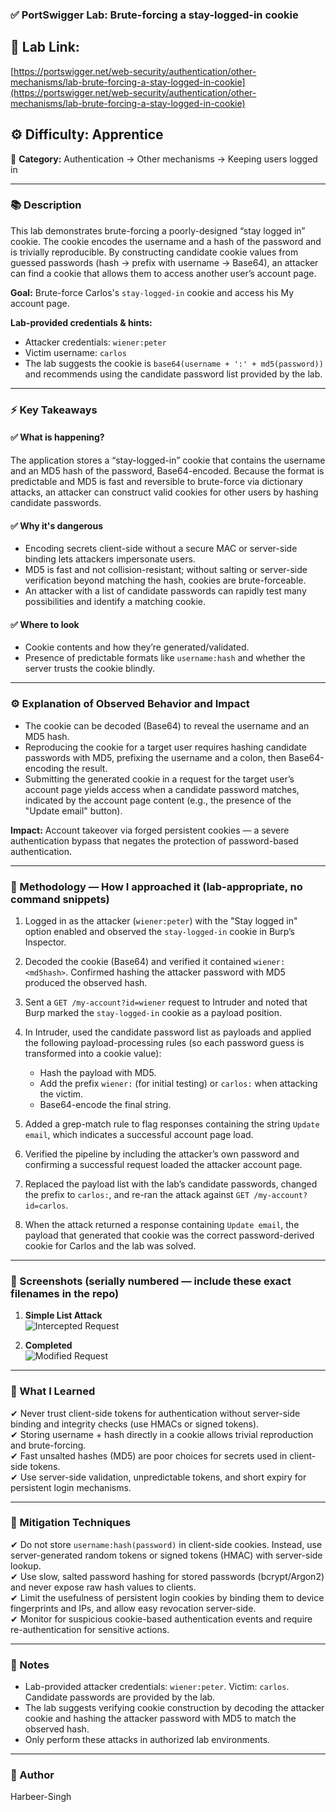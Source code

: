 ### ✅ **PortSwigger Lab: Brute-forcing a stay-logged-in cookie**

## 🔗 **Lab Link:**

[https://portswigger.net/web-security/authentication/other-mechanisms/lab-brute-forcing-a-stay-logged-in-cookie](https://portswigger.net/web-security/authentication/other-mechanisms/lab-brute-forcing-a-stay-logged-in-cookie)

## ⚙️ **Difficulty:** Apprentice

📂 **Category:** Authentication → Other mechanisms → Keeping users logged in

---

### 📚 **Description**

This lab demonstrates brute-forcing a poorly-designed “stay logged in” cookie. The cookie encodes the username and a hash of the password and is trivially reproducible. By constructing candidate cookie values from guessed passwords (hash → prefix with username → Base64), an attacker can find a cookie that allows them to access another user’s account page.

**Goal:** Brute-force Carlos's `stay-logged-in` cookie and access his My account page.

**Lab-provided credentials & hints:**

* Attacker credentials: `wiener:peter`
* Victim username: `carlos`
* The lab suggests the cookie is `base64(username + ':' + md5(password))` and recommends using the candidate password list provided by the lab.

---

### ⚡ **Key Takeaways**

#### ✅ What is happening?

The application stores a “stay-logged-in” cookie that contains the username and an MD5 hash of the password, Base64-encoded. Because the format is predictable and MD5 is fast and reversible to brute-force via dictionary attacks, an attacker can construct valid cookies for other users by hashing candidate passwords.

#### ✅ Why it's dangerous

* Encoding secrets client-side without a secure MAC or server-side binding lets attackers impersonate users.
* MD5 is fast and not collision-resistant; without salting or server-side verification beyond matching the hash, cookies are brute-forceable.
* An attacker with a list of candidate passwords can rapidly test many possibilities and identify a matching cookie.

#### ✅ Where to look

* Cookie contents and how they’re generated/validated.
* Presence of predictable formats like `username:hash` and whether the server trusts the cookie blindly.

---

### ⚙️ **Explanation of Observed Behavior and Impact**

* The cookie can be decoded (Base64) to reveal the username and an MD5 hash.
* Reproducing the cookie for a target user requires hashing candidate passwords with MD5, prefixing the username and a colon, then Base64-encoding the result.
* Submitting the generated cookie in a request for the target user’s account page yields access when a candidate password matches, indicated by the account page content (e.g., the presence of the "Update email" button).

**Impact:** Account takeover via forged persistent cookies — a severe authentication bypass that negates the protection of password-based authentication.

---

### 🧪 Methodology — How I approached it (lab-appropriate, no command snippets)

1. Logged in as the attacker (`wiener:peter`) with the "Stay logged in" option enabled and observed the `stay-logged-in` cookie in Burp’s Inspector.
2. Decoded the cookie (Base64) and verified it contained `wiener:<md5hash>`. Confirmed hashing the attacker password with MD5 produced the observed hash.
3. Sent a `GET /my-account?id=wiener` request to Intruder and noted that Burp marked the `stay-logged-in` cookie as a payload position.
4. In Intruder, used the candidate password list as payloads and applied the following payload-processing rules (so each password guess is transformed into a cookie value):

   * Hash the payload with MD5.
   * Add the prefix `wiener:` (for initial testing) or `carlos:` when attacking the victim.
   * Base64-encode the final string.
5. Added a grep-match rule to flag responses containing the string `Update email`, which indicates a successful account page load.
6. Verified the pipeline by including the attacker’s own password and confirming a successful request loaded the attacker account page.
7. Replaced the payload list with the lab’s candidate passwords, changed the prefix to `carlos:`, and re-ran the attack against `GET /my-account?id=carlos`.
8. When the attack returned a response containing `Update email`, the payload that generated that cookie was the correct password-derived cookie for Carlos and the lab was solved.

---

### 📸 Screenshots (serially numbered — include these exact filenames in the repo)

1. **Simple List Attack**  
   ![Intercepted Request](https://github.com/Harbeer-Singh/Portswigger-Labs/edit/main/AUTHENTICATION%20BYPASS/LAB-10/images/1.png)

2. **Completed**  
   ![Modified Request](https://github.com/Harbeer-Singh/Portswigger-Labs/edit/main/AUTHENTICATION%20BYPASS/LAB-10/images/2.png)

---

### 📝 What I Learned

✔ Never trust client-side tokens for authentication without server-side binding and integrity checks (use HMACs or signed tokens).                       
✔ Storing username + hash directly in a cookie allows trivial reproduction and brute-forcing.                      
✔ Fast unsalted hashes (MD5) are poor choices for secrets used in client-side tokens.                
✔ Use server-side validation, unpredictable tokens, and short expiry for persistent login mechanisms.             

---

### 🔐 Mitigation Techniques

✔ Do not store `username:hash(password)` in client-side cookies. Instead, use server-generated random tokens or signed tokens (HMAC) with server-side lookup.                
✔ Use slow, salted password hashing for stored passwords (bcrypt/Argon2) and never expose raw hash values to clients.                         
✔ Limit the usefulness of persistent login cookies by binding them to device fingerprints and IPs, and allow easy revocation server-side.                          
✔ Monitor for suspicious cookie-based authentication events and require re-authentication for sensitive actions.                        
                  
---

### 🧾 Notes

* Lab-provided attacker credentials: `wiener:peter`. Victim: `carlos`. Candidate passwords are provided by the lab.
* The lab suggests verifying cookie construction by decoding the attacker cookie and hashing the attacker password with MD5 to match the observed hash.
* Only perform these attacks in authorized lab environments.

---

### 👤 Author

Harbeer-Singh
